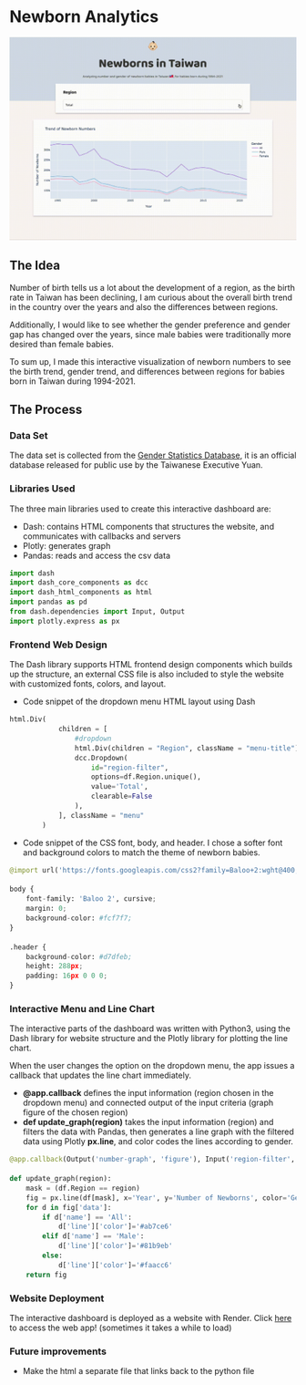 # Newborn Analytics
![dashboard-landing-page](https://github.com/HuWenShin/newborn-analytics/blob/main/test.gif)

## The Idea

Number of birth tells us a lot about the development of a region, as the birth rate in Taiwan has been declining, I am curious about the overall birth trend in the country over the years and also the differences between regions. 

Additionally, I would like to see whether the gender preference and gender gap has changed over the years, since male babies were traditionally more desired than female babies.

To sum up, I made this interactive visualization of newborn numbers to see the birth trend, gender trend, and differences between regions for babies born in Taiwan during 1994-2021.

## The Process

### Data Set

The data set is collected from the [Gender Statistics Database](https://www.gender.ey.gov.tw/gecdb/Stat_Statistics_Query.aspx?sn=Lm21RKW7az4fHULaHwlb7w%3D%3D&statsn=81ca3xOmq7PeQ19JLb29nw%3D%3D&d=&n=5487), it is an official database released for public use by the Taiwanese Executive Yuan.

### Libraries Used

The three main libraries used to create this interactive dashboard are:

- Dash: contains HTML components that structures the website, and communicates with callbacks and servers
- Plotly: generates graph
- Pandas: reads and access the csv data

```python
import dash
import dash_core_components as dcc
import dash_html_components as html
import pandas as pd
from dash.dependencies import Input, Output
import plotly.express as px
```

### Frontend Web Design

The Dash library supports HTML frontend design components which builds up the structure, an external CSS file is also included to style the website with customized fonts, colors, and layout.

- Code snippet of the dropdown menu HTML layout using Dash

```python
html.Div(
            children = [
                #dropdown
                html.Div(children = "Region", className = "menu-title"),
                dcc.Dropdown(
                    id="region-filter",
                    options=df.Region.unique(),
                    value='Total',
                    clearable=False
                ),
            ], className = "menu"
        )
```

- Code snippet of the CSS font, body, and header. I chose a softer font and background colors to match the theme of newborn babies.

```python
@import url('https://fonts.googleapis.com/css2?family=Baloo+2:wght@400;700&display=swap');

body {
    font-family: 'Baloo 2', cursive;
    margin: 0;
    background-color: #fcf7f7;
}

.header {
    background-color: #d7dfeb;
    height: 288px;
    padding: 16px 0 0 0;
}
```

### Interactive Menu and Line Chart

The interactive parts of the dashboard was written with Python3, using the Dash library for website structure and the Plotly library for plotting the line chart.

When the user changes the option on the dropdown menu, the app issues a callback that updates the line chart immediately.

- **@app.callback** defines the input information (region chosen in the dropdown menu) and connected output of the input criteria (graph figure of the chosen region)
- **def update_graph(region)** takes the input information (region) and filters the data with Pandas, then generates a line graph with the filtered data using Plotly **px.line**, and color codes the lines according to gender.

```python
@app.callback(Output('number-graph', 'figure'), Input('region-filter', 'value'))

def update_graph(region):
    mask = (df.Region == region)
    fig = px.line(df[mask], x='Year', y='Number of Newborns', color='Gender', title='Trend of Newborn Numbers')
    for d in fig['data']:
        if d['name'] == 'All':
            d['line']['color']='#ab7ce6'
        elif d['name'] == 'Male':
            d['line']['color']='#81b9eb'
        else:
            d['line']['color']='#faacc6'
    return fig
```

### Website Deployment

The interactive dashboard is deployed as a website with Render.
Click [here](https://newborn-analytics.onrender.com/) to access the web app! (sometimes it takes a while to load)

### Future improvements

- Make the html a separate file that links back to the python file

